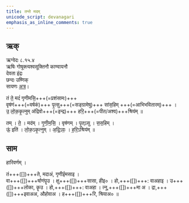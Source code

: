 ```yaml
---
title: तन्ते मदम्
unicode_script: devanagari
emphasis_as_inline_comments: true
---
```


## ऋक्
ऋग्वेदः  ८.१५.४  
ऋषिः  गोषूक्त्यश्वसूक्तिनौ काण्वायनौ  
देवता  इंद्रः  
छन्दः  उष्णिक्  
सायणः [अत्र](http://192.155.224.66/stage/rigveda-samhita/describe/rikMandala/008.015.004)।

तं ते॒ मदं॑ गृणीमसि॒+++(=प्रशंसामः)+++  
वृष॑णं+++(=वर्षकं)+++ पृ॒त्सु+++(=सङ्ग्रामेषु)+++ सा॑स॒हिम् +++(=आभिभवितारम्)+++ ।  
उ॒ लो॒क॒कृ॒त्नुम् अ॑द्रिवो+++(=इन्द्र)+++ हरि॒+++(=पीत/अश्व)+++श्रिय॑म् ॥

तम् । ते॒ । मद॑म् । गृ॒णी॒म॒सि॒ । वृष॑णम् । पृ॒त्ऽसु । स॒स॒हिम् ।  
ऊं॒ इति॑ । लो॒क॒ऽकृ॒त्नुम् । अ॒द्रि॒ऽवः॒ । ह॒रि॒ऽश्रिय॑म् ॥

## साम

हारिवर्णम् ।

तं+++([])+++ते, मदाअं, गृणीईमसाइ ।  
वा+++([])+++र्षाणंपॄउ । क्षु+++([])+++सासा, 
हीइ० । हो,+++([])+++: वाअहाइ । उ+++([])+++लोका, कॄउ । हो,+++([])+++: वाअहा । त्नू,+++([])+++मा
अ । द्रा,+++([])+++इवाअअ, औहोवाअ । ह+++([])+++रि, श्रियाअ० ॥